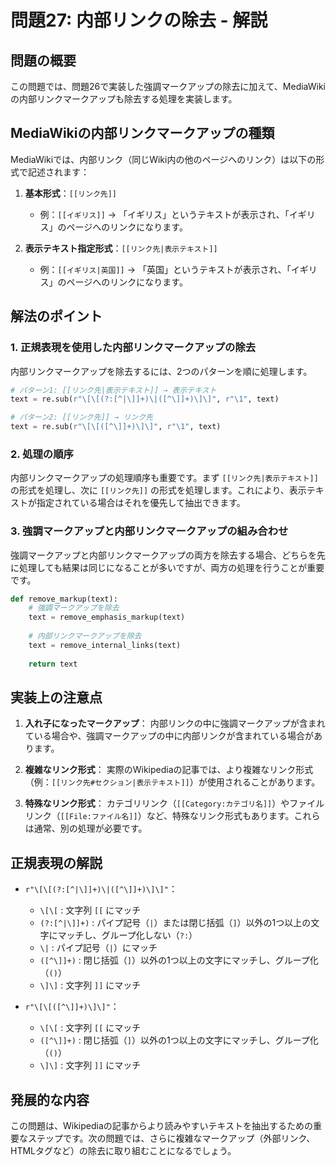 # 問題27: 内部リンクの除去 - 解説

## 問題の概要
この問題では、問題26で実装した強調マークアップの除去に加えて、MediaWikiの内部リンクマークアップも除去する処理を実装します。

## MediaWikiの内部リンクマークアップの種類
MediaWikiでは、内部リンク（同じWiki内の他のページへのリンク）は以下の形式で記述されます：

1. **基本形式**：`[[リンク先]]`
   - 例：`[[イギリス]]` → 「イギリス」というテキストが表示され、「イギリス」のページへのリンクになります。

2. **表示テキスト指定形式**：`[[リンク先|表示テキスト]]`
   - 例：`[[イギリス|英国]]` → 「英国」というテキストが表示され、「イギリス」のページへのリンクになります。

## 解法のポイント

### 1. 正規表現を使用した内部リンクマークアップの除去
内部リンクマークアップを除去するには、2つのパターンを順に処理します。

```python
# パターン1: [[リンク先|表示テキスト]] → 表示テキスト
text = re.sub(r"\[\[(?:[^|\]]+)\|([^\]]+)\]\]", r"\1", text)

# パターン2: [[リンク先]] → リンク先
text = re.sub(r"\[\[([^\]]+)\]\]", r"\1", text)
```

### 2. 処理の順序
内部リンクマークアップの処理順序も重要です。まず `[[リンク先|表示テキスト]]` の形式を処理し、次に `[[リンク先]]` の形式を処理します。これにより、表示テキストが指定されている場合はそれを優先して抽出できます。

### 3. 強調マークアップと内部リンクマークアップの組み合わせ
強調マークアップと内部リンクマークアップの両方を除去する場合、どちらを先に処理しても結果は同じになることが多いですが、両方の処理を行うことが重要です。

```python
def remove_markup(text):
    # 強調マークアップを除去
    text = remove_emphasis_markup(text)
    
    # 内部リンクマークアップを除去
    text = remove_internal_links(text)
    
    return text
```

## 実装上の注意点

1. **入れ子になったマークアップ**：
   内部リンクの中に強調マークアップが含まれている場合や、強調マークアップの中に内部リンクが含まれている場合があります。

2. **複雑なリンク形式**：
   実際のWikipediaの記事では、より複雑なリンク形式（例：`[[リンク先#セクション|表示テキスト]]`）が使用されることがあります。

3. **特殊なリンク形式**：
   カテゴリリンク（`[[Category:カテゴリ名]]`）やファイルリンク（`[[File:ファイル名]]`）など、特殊なリンク形式もあります。これらは通常、別の処理が必要です。

## 正規表現の解説

- `r"\[\[(?:[^|\]]+)\|([^\]]+)\]\]"`：
  - `\[\[` : 文字列 `[[` にマッチ
  - `(?:[^|\]]+)` : パイプ記号（`|`）または閉じ括弧（`]`）以外の1つ以上の文字にマッチし、グループ化しない（`?:`）
  - `\|` : パイプ記号（`|`）にマッチ
  - `([^\]]+)` : 閉じ括弧（`]`）以外の1つ以上の文字にマッチし、グループ化（`()`）
  - `\]\]` : 文字列 `]]` にマッチ

- `r"\[\[([^\]]+)\]\]"`：
  - `\[\[` : 文字列 `[[` にマッチ
  - `([^\]]+)` : 閉じ括弧（`]`）以外の1つ以上の文字にマッチし、グループ化（`()`）
  - `\]\]` : 文字列 `]]` にマッチ

## 発展的な内容
この問題は、Wikipediaの記事からより読みやすいテキストを抽出するための重要なステップです。次の問題では、さらに複雑なマークアップ（外部リンク、HTMLタグなど）の除去に取り組むことになるでしょう。
